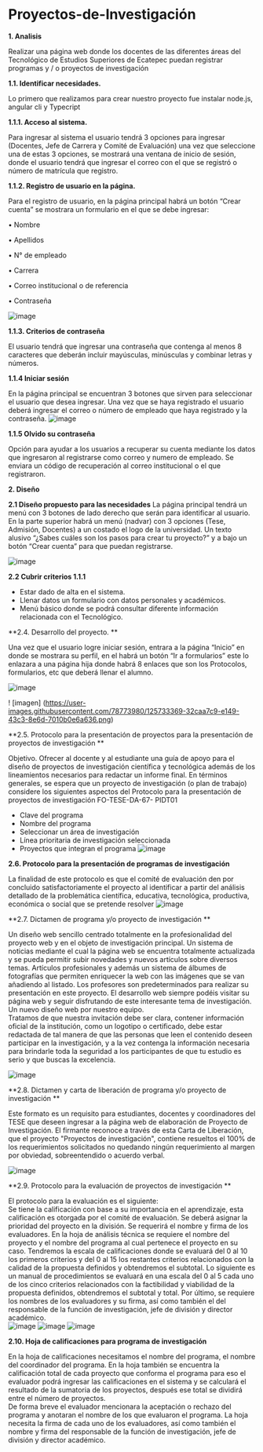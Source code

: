 # Proyectos-de-Investigación
**1. Analisis**

Realizar una página web donde los docentes de las diferentes áreas del Tecnológico de Estudios Superiores de Ecatepec puedan registrar programas y / o proyectos de investigación

**1.1.	Identificar necesidades.**

Lo primero que realizamos para crear nuestro proyecto fue instalar node.js, angular cli y Typecript

**1.1.1.	Acceso al sistema.**

Para ingresar al sistema el usuario tendrá 3 opciones para ingresar (Docentes, Jefe de Carrera y Comité de Evaluación) una vez que seleccione una de estas 3 opciones, se mostrará una ventana de inicio de sesión, donde el usuario tendrá que ingresar el correo con el que se registró o número de matrícula que registro.

**1.1.2.	Registro de usuario en la página.**

Para el registro de usuario, en la página principal habrá un botón “Crear cuenta” se mostrara un formulario en el que se debe ingresar: 

•	Nombre

•	Apellidos

•	N° de empleado

•	Carrera

•	Correo institucional o de referencia 

•	Contraseña


![image](https://user-images.githubusercontent.com/78773980/125728811-0b116f32-acd4-4030-bba2-5d485cbf6808.png)


**1.1.3.	Criterios de contraseña**

El usuario tendrá que ingresar una contraseña que contenga al menos 8 caracteres que deberán incluir mayúsculas, minúsculas y combinar letras y números.

**1.1.4 Iniciar sesión**

En la página principal se encuentran 3 botones que sirven para seleccionar el usuario que desea ingresar. Una vez que se haya registrado el usuario deberá ingresar el correo o número de empleado que haya registrado y la contraseña.
![image](https://user-images.githubusercontent.com/78773980/125728849-77d28ce1-2474-4ab0-92b4-33855e06bc23.png)

**1.1.5 Olvido su contraseña**

Opción para ayudar a los usuarios a recuperar su cuenta mediante los datos que ingresaron al registrarse como correo y numero de empleado. Se enviara un código de recuperación al            correo institucional o el que registraron. 

**2. Diseño**

**2.1 Diseño propuesto para las necesidades**
La página principal tendrá un menú con 3 botones de lado derecho que serán para identificar al usuario. 
En la parte superior habrá un menú (nadvar) con 3 opciones (Tese, Admisión, Docentes) a un costado el logo de la universidad.
Un texto alusivo “¿Sabes cuáles son los pasos para crear tu proyecto?” y a bajo un botón “Crear cuenta” para que puedan registrarse.
 
![image](https://user-images.githubusercontent.com/78773980/125728877-6ba09639-ba0e-421b-9c36-463e52f1d1be.png)


**2.2 Cubrir criterios 1.1.1**
-	Estar dado de alta en el sistema.
-	Llenar datos un formulario con datos personales y académicos.
-	Menú básico donde se podrá consultar diferente información relacionada con el Tecnológico.

**2.4. Desarrollo del proyecto. **

Una vez que el usuario logre iniciar sesión, entrara a la página “Inicio” en donde se mostrara su perfil, en el habrá un botón “Ir a formularios” este lo enlazara a una página hija donde habrá  8 enlaces que son los Protocolos, formularios, etc que deberá llenar el alumno.

![image](https://user-images.githubusercontent.com/78773980/125733396-5ecc93be-664e-4c35-aa61-45fa5550640b.png)

! [imagen] (https://user-images.githubusercontent.com/78773980/125733369-32caa7c9-e149-43c3-8e6d-7010b0e6a636.png)

**2.5. Protocolo para la presentación de proyectos para la presentación de proyectos de investigación **

Objetivo. Ofrecer al docente y al estudiante una guía de apoyo para el diseño de proyectos de investigación científica y tecnológica además de los lineamientos necesarios para redactar un informe final. 
En términos generales, se espera que un proyecto de investigación (o plan de trabajo) considere los siguientes aspectos del Protocolo para la presentación de proyectos de investigación FO-TESE-DA-67- PIDT01 
-	Clave del programa  
-	Nombre del programa  
-	Seleccionar un área de investigación  
-	Línea prioritaria de investigación seleccionada 
-	Proyectos que integran el programa 
 ![image](https://user-images.githubusercontent.com/78773980/125733545-6860e049-4f49-4b6e-b9cf-3583cc70ab96.png)

**2.6. Protocolo para la presentación de programas de investigación**

La finalidad de este protocolo es que el comité de evaluación den por concluido satisfactoriamente el proyecto al identificar a partir del análisis detallado de la problemática científica, educativa, tecnológica, productiva, económica o social que se pretende resolver 
![image](https://user-images.githubusercontent.com/78773980/125733622-b83f1f11-5505-409c-9a57-ac8a83dee14c.png)

**2.7. Dictamen de programa y/o proyecto de investigación **

Un diseño web sencillo centrado totalmente en la profesionalidad del proyecto web y en el objeto de investigación principal. Un sistema de noticias mediante el cual la página web se encuentra totalmente actualizada y se pueda permitir subir novedades y nuevos artículos sobre diversos temas. Artículos profesionales y además un sistema de álbumes de fotografías que permiten enriquecer la web con las imágenes que se van añadiendo al listado. Los profesores son predeterminados para realizar su presentación en este proyecto. 
El desarrollo web siempre podéis visitar su página web y seguir disfrutando de este interesante tema de investigación. Un nuevo diseño web por nuestro equipo.  
Tratamos de que nuestra invitación debe ser clara, contener información oficial de la institución, como un logotipo o certificado, debe estar redactada de tal manera de que las personas que leen el contenido deseen participar en la investigación, y a la vez contenga la información necesaria para brindarle toda la seguridad a los participantes de que tu estudio es serio y que buscas la excelencia.  

![image](https://user-images.githubusercontent.com/78773980/125733832-3bfb0f13-da0f-4e68-ba7b-490444e99545.png)


**2.8. Dictamen y carta de liberación de programa y/o proyecto de investigación **

Este formato es un requisito para estudiantes, docentes y coordinadores del 
TESE que deseen ingresar a la página web de elaboración de Proyecto de Investigación. 
El firmante reconoce a través de esta Carta de Liberación, que el proyecto "Proyectos de investigación", contiene resueltos el 100% de los requerimientos solicitados no quedando ningún requerimiento al margen por obviedad, sobreentendido o acuerdo verbal. 

![image](https://user-images.githubusercontent.com/78773980/125734181-812a7fc3-f495-4e24-a405-9fb636f9f257.png)

**2.9. Protocolo para la evaluación de proyectos de investigación **

El protocolo para la evaluación es el siguiente:  
Se tiene la calificación con base a su importancia en el aprendizaje, esta calificación es otorgada por el comité de evaluación. Se deberá asignar la prioridad del proyecto en la división. Se requerirá el nombre y firma de los evaluadores. 
En la hoja de análisis técnica se requiere el nombre del proyecto y el nombre del programa al cual pertenece el proyecto en su caso. Tendremos la escala de calificaciones donde se evaluará del 0 al 10 los primeros criterios y del 0 al 15 los restantes criterios relacionados con la calidad de la propuesta definidos y obtendremos el subtotal. Lo siguiente es un manual de procedimientos se evaluará en una escala del 0 al 5 cada uno de los cinco criterios relacionados con la factibilidad y viabilidad de la propuesta definidos, obtendremos el subtotal y total. Por último, se requiere los nombres de los evaluadores y su firma, así como también el del responsable de la función de investigación, jefe de división y director académico.  
![image](https://user-images.githubusercontent.com/78773980/125734283-a0d729cb-9a2f-410f-944f-eaac8f8d6df2.png)
![image](https://user-images.githubusercontent.com/78773980/125734310-e6432cc2-e161-40f4-906e-da83dadd3ac4.png)
![image](https://user-images.githubusercontent.com/78773980/125734331-e7a6b670-97a0-4cdf-878f-5cb66a02107f.png)

**2.10. 	Hoja de calificaciones para programa de investigación**

En la hoja de calificaciones necesitamos el nombre del programa, el nombre del coordinador del programa. En la hoja también se encuentra la calificación total de cada proyecto que conforma el programa para eso el evaluador podrá ingresar las calificaciones en el sistema y se calculará el resultado de la sumatoria de los proyectos, después ese total se dividirá entre el número de proyectos.   
De forma breve el evaluador mencionara la aceptación o rechazo del programa y anotaran el nombre de los que evaluaron el programa. La hoja necesita la firma de cada uno de los evaluadores, así como también el nombre y firma del responsable de la función de investigación, jefe de división y director académico.  









